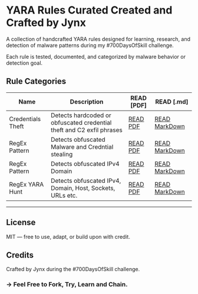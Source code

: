 # YARA Rules Curated Created and Crafted by Jynx

A collection of handcrafted YARA rules designed for learning, research, and detection of malware patterns during my #700DaysOfSkill challenge.

Each rule is tested, documented, and categorized by malware behavior or detection goal.

## Rule Categories

| Name | Description | READ [PDF] | READ [.md] | 
|----------|-------------| ---------- | ---------- |
| Credentials Theft | Detects hardcoded or obfuscated credential theft and C2 exfil phrases | [READ PDF](Rule-1/YaraRule1.pdf) | [READ MarkDown](Rule-1/YaraRule1.md) |
| RegEx Pattern | Detects obfuscated Malware and Credntial stealing | [READ PDF](Rule-2/YaraRule2.pdf) | [READ MarkDown](Rule-2/YaraRule2.md) |
| RegEx Pattern | Detects obfuscated IPv4 Domain | [READ PDF](Rule-3/YaraRule3.pdf) | [READ MarkDown](Rule-3/YaraRule3.md) |
| RegEx YARA Hunt | Detects obfuscated IPv4, Domain, Host, Sockets, URLs etc. | [READ PDF](Rule-4/.pdf) | [READ MarkDown](Rule-4/.md) |

---

## License
MIT — free to use, adapt, or build upon with credit.

## Credits
Crafted by Jynx during the #700DaysOfSkill challenge.

### -> Feel Free to Fork, Try, Learn and Chain.
